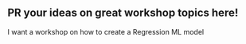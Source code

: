 ## PR your ideas on great workshop topics here!

I want a workshop on how to create a Regression ML model 
